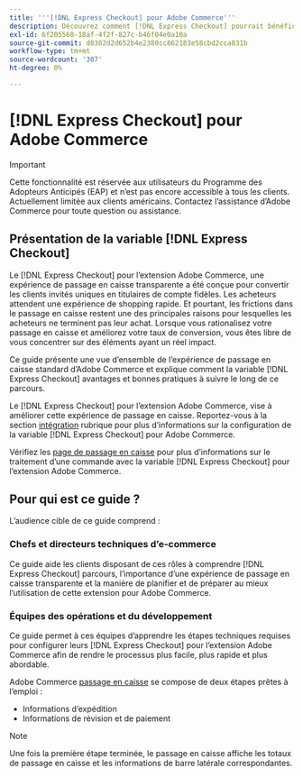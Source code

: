 ```yaml
---
title: '''[!DNL Express Checkout] pour Adobe Commerce'''
description: Découvrez comment [!DNL Express Checkout] pourrait bénéficier à votre instance Adobe Commerce et comment intégrer et configurer l’extension avec succès.
exl-id: 6f205568-18af-4f2f-827c-b46f04e0a10a
source-git-commit: d8302d2d652b4e2380cc862183e58cbd2cca831b
workflow-type: tm+mt
source-wordcount: '307'
ht-degree: 0%

---
```


# [!DNL Express Checkout] pour Adobe Commerce

>[!IMPORTANT]
>
> Cette fonctionnalité est réservée aux utilisateurs du Programme des Adopteurs Anticipés (EAP) et n’est pas encore accessible à tous les clients. Actuellement limitée aux clients américains. Contactez l’assistance d’Adobe Commerce pour toute question ou assistance.

## Présentation de la variable [!DNL Express Checkout]

Le [!DNL Express Checkout] pour l’extension Adobe Commerce, une expérience de passage en caisse transparente a été conçue pour convertir les clients invités uniques en titulaires de compte fidèles. Les acheteurs attendent une expérience de shopping rapide. Et pourtant, les frictions dans le passage en caisse restent une des principales raisons pour lesquelles les acheteurs ne terminent pas leur achat. Lorsque vous rationalisez votre passage en caisse et améliorez votre taux de conversion, vous êtes libre de vous concentrer sur des éléments ayant un réel impact.

Ce guide présente une vue d’ensemble de l’expérience de passage en caisse standard d’Adobe Commerce et explique comment la variable [!DNL Express Checkout] avantages et bonnes pratiques à suivre le long de ce parcours.

Le [!DNL Express Checkout] pour l’extension Adobe Commerce, vise à améliorer cette expérience de passage en caisse. Reportez-vous à la section [intégration](../express-checkout/onboarding.md) rubrique pour plus d’informations sur la configuration de la variable [!DNL Express Checkout] pour Adobe Commerce.

Vérifiez les [page de passage en caisse](../express-checkout/checkout-page.md) pour plus d’informations sur le traitement d’une commande avec la variable [!DNL Express Checkout] pour l’extension Adobe Commerce.

## Pour qui est ce guide ?

L’audience cible de ce guide comprend :

### Chefs et directeurs techniques d’e-commerce

Ce guide aide les clients disposant de ces rôles à comprendre [!DNL Express Checkout] parcours, l’importance d’une expérience de passage en caisse transparente et la manière de planifier et de préparer au mieux l’utilisation de cette extension pour Adobe Commerce.

### Équipes des opérations et du développement

Ce guide permet à ces équipes d’apprendre les étapes techniques requises pour configurer leurs [!DNL Express Checkout] pour l’extension Adobe Commerce afin de rendre le processus plus facile, plus rapide et plus abordable.

Adobe Commerce [passage en caisse](https://glossary.magento.com/checkout) se compose de deux étapes prêtes à l’emploi :

- Informations d’expédition
- Informations de révision et de paiement

>[!NOTE]
>
> Une fois la première étape terminée, le passage en caisse affiche les totaux de passage en caisse et les informations de barre latérale correspondantes.
